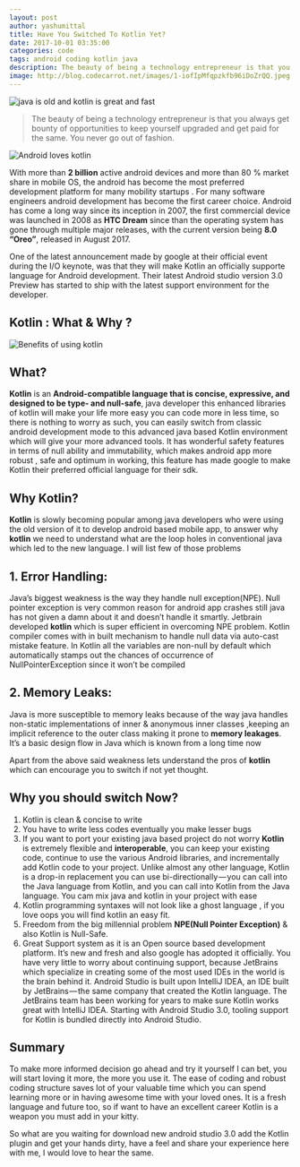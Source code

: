```yaml
---
layout: post
author: yashumittal
title: Have You Switched To Kotlin Yet?
date: 2017-10-01 03:35:00
categories: code
tags: android coding kotlin java
description: The beauty of being a technology entrepreneur is that you always get bounty of opportunities to keep yourself upgraded and get paid for the same. You never go out of fashion.
image: http://blog.codecarrot.net/images/1-iofIpMfqpzkfb96iDoZrQQ.jpeg
---
```


![java is old and kotlin is great and fast](http://blog.codecarrot.net/images/1-iofIpMfqpzkfb96iDoZrQQ.jpeg)

<blockquote>
The beauty of being a technology entrepreneur is that you always get bounty of opportunities to keep yourself upgraded and get paid for the same. You never go out of fashion.
</blockquote>

![Android loves kotlin](http://blog.codecarrot.net/images/1-DvIYrgwJ9EfAYv_JeL74nA.png)

With more than **2 billion** active android devices and more than 80 % market share in mobile OS, the android has become the most preferred development platform for many mobility startups . For many software engineers android development has become the first career choice. Android has come a long way since its inception in 2007, the first commercial device was launched in 2008 as **HTC Dream** since than the operating system has gone through multiple major releases, with the current version being **8.0 “Oreo”**, released in August 2017.

One of the latest announcement made by google at their official event during the I/O keynote, was that they will make Kotlin an officially supporte language for Android development. Their latest Android studio version 3.0 Preview has started to ship with the latest support environment for the developer.

<div data-type="vimeo" data-video-id="236244070"></div>

## Kotlin : What & Why ?

![Benefits of using kotlin](http://blog.codecarrot.net/images/1-mw_OcR81G8vIg3ePH9MSeQ.png)

## What?

**Kotlin** is an **Android-compatible language that is concise, expressive, and designed to be type- and null-safe**, java developer this enhanced libraries of kotlin will make your life more easy you can code more in less time, so there is nothing to worry as such, you can easily switch from classic android development mode to this advanced java based Kotlin environment which will give your more advanced tools. It has wonderful safety features in terms of null ability and immutability, which makes android app more robust , safe and optimum in working, this feature has made google to make Kotlin their preferred official language for their sdk.

## Why Kotlin?

**Kotlin** is slowly becoming popular among java developers who were using the old version of it to develop android based mobile app, to answer why **kotlin** we need to understand what are the loop holes in conventional java which led to the new language. I will list few of those problems

## 1. Error Handling:

Java’s biggest weakness is the way they handle null exception(NPE). Null pointer exception is very common reason for android app crashes still java has not given a damn about it and doesn’t handle it smartly. Jetbrain developed **kotlin** which is super efficient in overcoming NPE problem. Kotlin compiler comes with in built mechanism to handle null data via auto-cast mistake feature. In Kotlin all the variables are non-null by default which automatically stamps out the chances of occurrence of NullPointerException since it won’t be compiled

## 2. Memory Leaks:

Java is more susceptible to memory leaks because of the way java handles non-static implementations of inner & anonymous inner classes ,keeping an implicit reference to the outer class making it prone to **memory leakages**. It’s a basic design flow in Java which is known from a long time now

Apart from the above said weakness lets understand the pros of **kotlin** which can encourage you to switch if not yet thought.

## Why you should switch Now?

1. Kotlin is clean & concise to write
2. You have to write less codes eventually you make lesser bugs
3. If you want to port your existing java based project do not worry **Kotlin** is extremely flexible and **interoperable**, you can keep your existing code, continue to use the various Android libraries, and incrementally add Kotlin code to your project. Unlike almost any other language, Kotlin is a drop-in replacement you can use bi-directionally — you can call into the Java language from Kotlin, and you can call into Kotlin from the Java language. You cam mix java and kotlin in your project with ease
4. Kotlin programming syntaxes will not look like a ghost language , if you love oops you will find kotlin an easy fit.
5. Freedom from the big millennial problem **NPE(Null Pointer Exception)** & also Kotlin is Null-Safe.
6. Great Support system as it is an Open source based development platform. It’s new and fresh and also google has adopted it officially. You have very little to worry about continuing support, because JetBrains which specialize in creating some of the most used IDEs in the world is the brain behind it. Android Studio is built upon IntelliJ IDEA, an IDE built by JetBrains — the same company that created the Kotlin language. The JetBrains team has been working for years to make sure Kotlin works great with IntelliJ IDEA. Starting with Android Studio 3.0, tooling support for Kotlin is bundled directly into Android Studio.

## Summary

To make more informed decision go ahead and try it yourself I can bet, you will start loving it more, the more you use it. The ease of coding and robust coding structure saves lot of your valuable time which you can spend learning more or in having awesome time with your loved ones. It is a fresh language and future too, so if want to have an excellent career Kotlin is a weapon you must add in your kitty.

So what are you waiting for download new android studio 3.0 add the Kotlin plugin and get your hands dirty, have a feel and share your experience here with me, I would love to hear the same.
